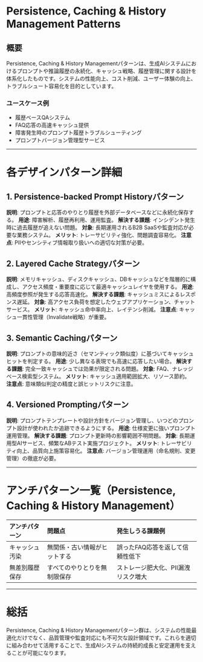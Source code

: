 # Persistence, Caching & History Management Patterns

## 概要

Persistence, Caching & History Managementパターンは、生成AIシステムにおけるプロンプトや推論履歴の永続化、キャッシュ戦略、履歴管理に関する設計を体系化したものです。システムの性能向上、コスト削減、ユーザー体験の向上、トラブルシュート容易化を目的としています。

### ユースケース例

* 履歴ベースQAシステム
* FAQ応答の高速キャッシュ提供
* 障害発生時のプロンプト履歴トラブルシューティング
* プロンプトバージョン管理型サービス

---

# 各デザインパターン詳細

## 1. Persistence-backed Prompt Historyパターン

**説明**: プロンプトと応答のやりとり履歴を外部データベースなどに永続化保存する。
**用途**: 障害解析、履歴再利用、運用監査。
**解決する課題**: インシデント発生時に過去履歴が追えない問題。
**対象**: 長期運用されるB2B SaaSや監査対応が必要な業務システム。
**メリット**: トレーサビリティ強化、問題調査容易化。
**注意点**: PIIやセンシティブ情報取り扱いへの適切な対策が必要。

## 2. Layered Cache Strategyパターン

**説明**: メモリキャッシュ、ディスクキャッシュ、DBキャッシュなどを階層的に構成し、アクセス頻度・重要度に応じて最適キャッシュレイヤを使用する。
**用途**: 高頻度参照が発生する応答高速化。
**解決する課題**: キャッシュミスによるレスポンス遅延。
**対象**: 高アクセス負荷を想定したウェブアプリケーション、チャットサービス。
**メリット**: キャッシュ命中率向上、レイテンシ削減。
**注意点**: キャッシュ一貫性管理（Invalidate戦略）が重要。

## 3. Semantic Cachingパターン

**説明**: プロンプトの意味的近さ（セマンティック類似度）に基づいてキャッシュヒットを判定する。
**用途**: 少し異なる表現でも高速に応答したい場合。
**解決する課題**: 完全一致キャッシュでは効果が限定される問題。
**対象**: FAQ、ナレッジベース検索型システム。
**メリット**: キャッシュ適用範囲拡大、リソース節約。
**注意点**: 意味類似判定の精度と誤ヒットリスクに注意。

## 4. Versioned Promptingパターン

**説明**: プロンプトテンプレートや設計方針をバージョン管理し、いつどのプロンプト設計が使われたか追跡できるようにする。
**用途**: 仕様変更に強いプロンプト運用管理。
**解決する課題**: プロンプト更新時の影響範囲不明問題。
**対象**: 長期運用型AIサービス、頻繁なABテスト実施プロジェクト。
**メリット**: トレーサビリティ向上、品質向上施策容易化。
**注意点**: バージョン管理運用（命名規則、変更管理）の徹底が必要。

---

# アンチパターン一覧（Persistence, Caching & History Management）

| アンチパターン | 問題点            | 発生しうる課題例            |
| :------ | :------------- | :------------------ |
| キャッシュ汚染 | 無関係・古い情報がヒットする | 誤ったFAQ応答を返して信頼性低下   |
| 無差別履歴保存 | すべてのやりとりを無制限保存 | ストレージ肥大化、PII漏洩リスク増大 |

---

# 総括

Persistence, Caching & History Managementパターン群は、システムの性能最適化だけでなく、品質管理や監査対応にも不可欠な設計領域です。これらを適切に組み合わせて活用することで、生成AIシステムの持続的成長と安定運用を支えることが可能になります。
